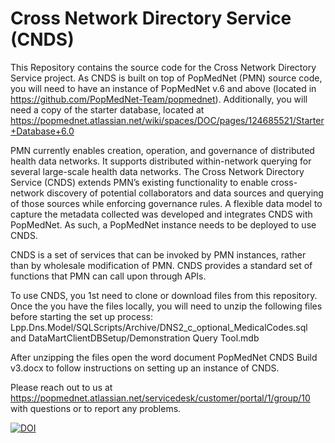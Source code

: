 # Cross Network Directory Service (CNDS)

This Repository contains the source code for the Cross Network Directory Service project. As CNDS is built on top of PopMedNet (PMN) source code, you will need to have an instance of PopMedNet v.6 and above (located in https://github.com/PopMedNet-Team/popmednet). Additionally, you will need a copy of the starter database, located at 
https://popmednet.atlassian.net/wiki/spaces/DOC/pages/124685521/Starter+Database+6.0

PMN currently enables creation, operation, and governance of distributed health data networks. It supports distributed within-network querying for several large-scale health data networks. The Cross Network Directory Service (CNDS) extends PMN’s existing functionality to enable cross-network discovery of potential collaborators and data sources and querying of those sources while enforcing governance rules. A flexible data model to capture the metadata collected was developed and integrates CNDS with PopMedNet. As such, a PopMedNet instance needs to be deployed to use CNDS. 

CNDS is a set of services that can be invoked by PMN instances, rather than by wholesale modification of PMN. CNDS provides a standard set of functions that PMN can call upon through APIs.

To use CNDS, you 1st need to clone or download files from this repository. Once the you have the files locally, you will need to unzip the following files before starting the set up process: 
Lpp.Dns.Model/SQLScripts/Archive/DNS2_c_optional_MedicalCodes.sql and 
DataMartClientDBSetup/Demonstration Query Tool.mdb

After unzipping the files open the word document PopMedNet CNDS Build v3.docx to follow instructions on setting up an instance of CNDS.



Please reach out to us at https://popmednet.atlassian.net/servicedesk/customer/portal/1/group/10 with questions or to report any problems.

<a href="https://doi.org/10.5281/zenodo.1400707"><img src="https://zenodo.org/badge/DOI/10.5281/zenodo.1400707.svg" alt="DOI"></a>

